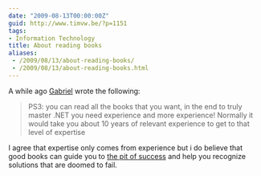 ```yaml
---
date: "2009-08-13T00:00:00Z"
guid: http://www.timvw.be/?p=1151
tags:
- Information Technology
title: About reading books
aliases:
 - /2009/08/13/about-reading-books/
 - /2009/08/13/about-reading-books.html
---
```

A while ago [Gabriel](http://gabriel.lozano-moran.name/blog/PermaLink,guid,1fbcd60c-0b3e-40c2-a0e1-3f61e4f81fab.aspx) wrote the following:

> PS3: you can read all the books that you want, in the end to truly master .NET you need experience and more experience! Normally it would take you about 10 years of relevant experience to get to that level of expertise 

I agree that expertise only comes from experience but i do believe that good books can guide you to [the pit of success](http://blogs.msdn.com/brada/archive/2003/10/02/50420.aspx) and help you recognize solutions that are doomed to fail.
